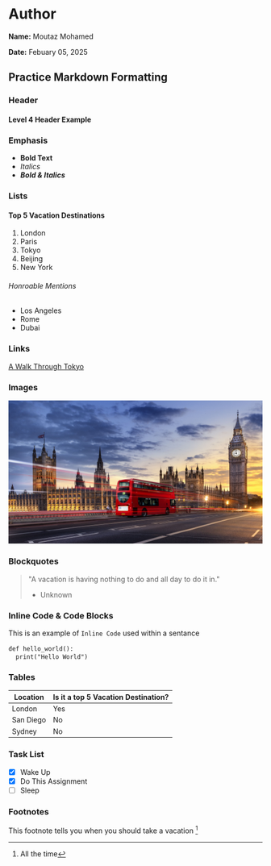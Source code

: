 # Author
**Name:** Moutaz Mohamed

**Date:** Febuary 05, 2025

## Practice Markdown Formatting

### Header
#### Level 4 Header Example

### Emphasis
- **Bold Text**
- *Italics*
- ***Bold & Italics***

### Lists

#### Top 5 Vacation Destinations
1. London
2. Paris
3. Tokyo
4. Beijing
5. New York

###### Honroable Mentions
- Los Angeles
- Rome
- Dubai

### Links
[A Walk Through Tokyo](https://www.youtube.com/watch?v=Ze42hH2GzHc "Tour Through Tokyo")

### Images
![Picture of London](London.jpg)

### Blockquotes
> "A vacation is having nothing to do and all day to do it in."
>  - Unknown

### Inline Code & Code Blocks
This is an example of `Inline Code` used within a sentance

```
def hello_world():
  print("Hello World")
```

### Tables
|Location|Is it a top 5 Vacation Destination?|
|-------------------|------------------------|
|London             |Yes                     |
|San Diego          |No                      |
|Sydney             |No                      |

### Task List
- [x] Wake Up
- [x] Do This Assignment
- [ ] Sleep

### Footnotes
This footnote tells you when you should take a vacation [^1]

[^1]: All the time
